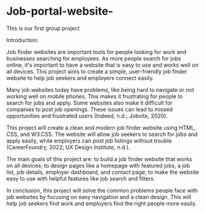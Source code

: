 # Job-portal-website-
This is our first group project

Introduction:

Job finder websites are important tools for people looking for work and businesses searching for employees. As more people search for jobs online, it's important to have a website that is easy to use and works well on all devices. This project aims to create a simple, user-friendly job finder website to help job seekers and employers connect easily.

Many job websites today have problems, like being hard to navigate or not working well on mobile phones. This makes it frustrating for people to search for jobs and apply. Some websites also make it difficult for companies to post job openings. These issues can lead to missed opportunities and frustrated users (Indeed, n.d.; Jobvite, 2020).

This project will create a clean and modern job finder website using HTML, CSS, and W3.CSS. The website will allow job seekers to search for jobs and apply easily, while employers can post job listings without trouble (CareerFoundry, 2022; UX Design Institute, n.d.).

The main goals of this project are: to build a job finder website that works on all devices; to design pages like a homepage with featured jobs, a job list, job details, employer dashboard, and contact page; to make the website easy to use with helpful features like job search and filters.

In conclusion, this project will solve the common problems people face with job websites by focusing on easy navigation and a clean design. This will help job seekers find work and employers find the right people more easily.

